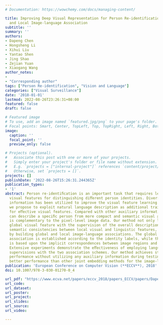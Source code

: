 ```yaml
---
# Documentation: https://wowchemy.com/docs/managing-content/

title: Improving Deep Visual Representation for Person Re-identification by Global
  and Local Image-language Association
subtitle: ''
summary: ''
authors:
- Dapeng Chen
- Hongsheng Li
- Xihui Liu
- Yantao Shen
- Jing Shao
- Zejian Yuan
- Xiaogang Wang
author_notes:
- 
- "Corresponding author"
tags: ["Person Re-identification", "Vision and Language"]
categories: ["Visual Surveillance"]
date: '2018-01-01'
lastmod: 2022-08-26T23:26:31+08:00
featured: false
draft: false

# Featured image
# To use, add an image named `featured.jpg/png` to your page's folder.
# Focal points: Smart, Center, TopLeft, Top, TopRight, Left, Right, BottomLeft, Bottom, BottomRight.
image:
  caption: ''
  focal_point: ''
  preview_only: false

# Projects (optional).
#   Associate this post with one or more of your projects.
#   Simply enter your project's folder or file name without extension.
#   E.g. `projects = ["internal-project"]` references `content/project/deep-learning/index.md`.
#   Otherwise, set `projects = []`.
projects: []
publishDate: '2022-08-26T15:26:31.244365Z'
publication_types:
- '1'
abstract: Person re-identiﬁcation is an important task that requires learning discriminative
  visual features for distinguishing diﬀerent person identities. Diverse auxiliary
  information has been utilized to improve the visual feature learning. In this paper,
  we propose to exploit natural language description as additional training supervisions
  for eﬀective visual features. Compared with other auxiliary information, language
  can describe a speciﬁc person from more compact and semantic visual aspects, thus
  is complementary to the pixel-level image data. Our method not only learns better
  global visual feature with the supervision of the overall description but also enforces
  semantic consistencies between local visual and linguistic features, which is achieved
  by building global and local image-language associations. The global image-language
  association is established according to the identity labels, while the local association
  is based upon the implicit correspondences between image regions and noun phrases.
  Extensive experiments demonstrate the eﬀectiveness of employing language as training
  supervisions with the two association schemes. Our method achieves state-of-the-art
  performance without utilizing any auxiliary information during testing and shows
  better performance than other joint embedding methods for the image-language association.
publication: 'European Conference on Computer Vision (**ECCV**), 2018'
doi: 10.1007/978-3-030-01270-0_4

url_pdf: "https://www.ecva.net/papers/eccv_2018/papers_ECCV/papers/Dapeng_Chen_Improving_Deep_Visual_ECCV_2018_paper.pdf"
url_code: 
url_dataset:
url_poster:
url_project:
url_slides:
url_source:
url_video:

---
```

